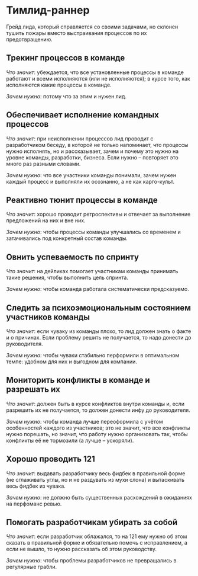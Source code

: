 # Тимлид-раннер

Грейд лида, который справляется со своими задачами, но склонен тушить
 пожары вместо выстраивания процессов по их предотвращению.

## Трекинг процессов в команде

*Что значит*: убеждается, что все установленные процессы в команде
 работают и всеми исполняются (или не исполняются); в курсе того,
 как исполняются какие процессы в команде.

*Зачем нужно*: потому что за этим и нужен лид.

## Обеспечивает исполнение командных процессов

*Что значит*: при неисполнении процессов лид проводит с разработчиком
 беседу, в которой не только напоминает, что процессы нужно исполнять,
 но и рассказывает, зачем и почему это нужно на уровне команды,
 разработки, бизнеса. Если нужно – повторяет это много раз разными словами.

*Зачем нужно*: что все участники команды понимали, зачем нужен каждый
 процесс и выполняли их осознанно, а не как карго-культ.

## Реактивно тюнит процессы в команде

*Что значит*: хорошо проводит ретроспективы и отвечает за выполнение
 предложений на них и вне них.

*Зачем нужно*: чтобы процессы команды улучшались со временем и
 затачивались под конкретный состав команды.

## Овнить успеваемость по спринту

*Что значит*: на дейликах помогает участникам команды принимать такие
 решения, чтобы выполнить цель спринта.

*Зачем нужно*: чтобы команда работала систематически предсказуемо.

## Следить за психоэмоциональным состоянием участников команды

*Что значит*: если чуваку из команды плохо, то лид должен знать о
 факте и о причинах. Если проблему решить не получается,
 то надо донести до руководителя.

*Зачем нужно*: чтобы чуваки стабильно перформили в оптимальном темпе:
 удобном для них и выгодном для компании.

## Мониторить конфликты в команде и разрешать их

*Что значит*: должен быть в курсе конфликтов внутри команды и, если
 разрешить их не получается, то должен донести инфу до руководителя.

*Зачем нужно*: чтобы команда лучше переоформила с учётом особенностей
 каждого из участников; это не значит, что все конфликты нужно порешать,
 но значит, что работу нужно организовать так, чтобы конфликты её не
 тормозили (а лучше – ускоряли).

## Хорошо проводить 121

*Что значит*: выдавать разработчику весь фидбек в правильной форме
 (не сглаживать углы, но и не раздувать из мухи слона) и вытаскивать
 весь фидбек из чувака.

*Зачем нужно*: не должно быть существенных расхождений в ожиданиях на
 перфоманс ревью.

## Помогать разработчикам убирать за собой

*Что значит*: если разработчик облажался, то на 121 ему нужно
 об этом сказать в правильной форме и обязательно помочь с исправлением,
 а если не вышло, то нужно рассказать об этом руководству.

*Зачем нужно*: чтобы проблемы разработчиков не превращались
 в регулярные грабли.

